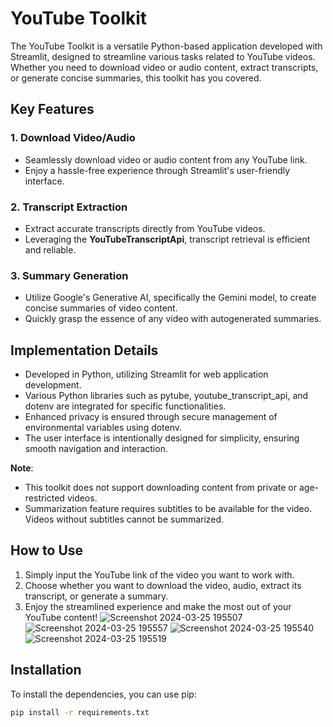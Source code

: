 # YouTube Toolkit

The YouTube Toolkit is a versatile Python-based application developed with Streamlit, designed to streamline various tasks related to YouTube videos. Whether you need to download video or audio content, extract transcripts, or generate concise summaries, this toolkit has you covered.

## Key Features

### 1. Download Video/Audio
- Seamlessly download video or audio content from any YouTube link.
- Enjoy a hassle-free experience through Streamlit's user-friendly interface.

### 2. Transcript Extraction
- Extract accurate transcripts directly from YouTube videos.
- Leveraging the **YouTubeTranscriptApi**, transcript retrieval is efficient and reliable.

### 3. Summary Generation
- Utilize Google's Generative AI, specifically the Gemini model, to create concise summaries of video content.
- Quickly grasp the essence of any video with autogenerated summaries.

## Implementation Details

- Developed in Python, utilizing Streamlit for web application development.
- Various Python libraries such as pytube, youtube_transcript_api, and dotenv are integrated for specific functionalities.
- Enhanced privacy is ensured through secure management of environmental variables using dotenv.
- The user interface is intentionally designed for simplicity, ensuring smooth navigation and interaction.

**Note**: 
- This toolkit does not support downloading content from private or age-restricted videos.
- Summarization feature requires subtitles to be available for the video. Videos without subtitles cannot be summarized.

## How to Use

1. Simply input the YouTube link of the video you want to work with.
2. Choose whether you want to download the video, audio, extract its transcript, or generate a summary.
3. Enjoy the streamlined experience and make the most out of your YouTube content!
![Screenshot 2024-03-25 195507](https://github.com/yash9373/Genarative_ai/assets/101787484/6b742a93-5748-4f80-b633-83e822818476)
![Screenshot 2024-03-25 195557](https://github.com/yash9373/Genarative_ai/assets/101787484/42be0e92-bbb8-44ac-ad61-5d337a0957ae)
![Screenshot 2024-03-25 195540](https://github.com/yash9373/Genarative_ai/assets/101787484/1c8ff769-7c35-4366-a2a9-55c8c957e091)
![Screenshot 2024-03-25 195519](https://github.com/yash9373/Genarative_ai/assets/101787484/8476a6f2-1de9-4076-8217-1c24a9303857)

## Installation

To install the dependencies, you can use pip:

```bash
pip install -r requirements.txt
